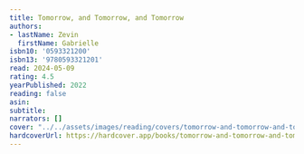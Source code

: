 ```yaml
---
title: Tomorrow, and Tomorrow, and Tomorrow
authors:
- lastName: Zevin
  firstName: Gabrielle
isbn10: '0593321200'
isbn13: '9780593321201'
read: 2024-05-09
rating: 4.5
yearPublished: 2022
reading: false
asin:
subtitle:
narrators: []
cover: "../../assets/images/reading/covers/tomorrow-and-tomorrow-and-tomorrow.jpeg"
hardcoverUrl: https://hardcover.app/books/tomorrow-and-tomorrow-and-tomorrow/editions/30419881
---
```

